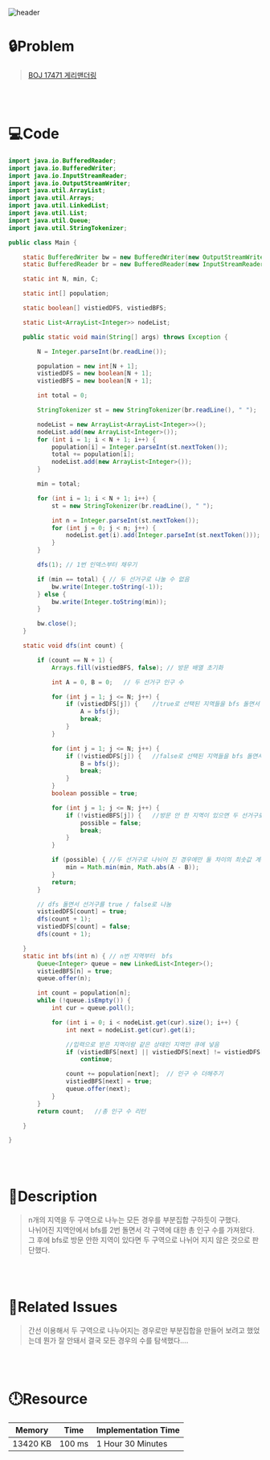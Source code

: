 ![header](https://capsule-render.vercel.app/api?type=waving&height=200&color=0:B2E6FF,100:FFB2D6&text=BOJ%2017471&fontColor=FFFFFF&fontAlign=80&fontAlignY=35&fontSize=50)

# **🔒Problem**

> [BOJ 17471 게리맨더링](https://www.acmicpc.net/problem/17471)

<br>
<br>

# **💻Code**

```java
import java.io.BufferedReader;
import java.io.BufferedWriter;
import java.io.InputStreamReader;
import java.io.OutputStreamWriter;
import java.util.ArrayList;
import java.util.Arrays;
import java.util.LinkedList;
import java.util.List;
import java.util.Queue;
import java.util.StringTokenizer;

public class Main {

	static BufferedWriter bw = new BufferedWriter(new OutputStreamWriter(System.out));
	static BufferedReader br = new BufferedReader(new InputStreamReader(System.in));

	static int N, min, C;

	static int[] population;

	static boolean[] vistiedDFS, vistiedBFS;

	static List<ArrayList<Integer>> nodeList;

	public static void main(String[] args) throws Exception {

		N = Integer.parseInt(br.readLine());

		population = new int[N + 1];
		vistiedDFS = new boolean[N + 1];
		vistiedBFS = new boolean[N + 1];

		int total = 0;

		StringTokenizer st = new StringTokenizer(br.readLine(), " ");

		nodeList = new ArrayList<ArrayList<Integer>>();
		nodeList.add(new ArrayList<Integer>());
		for (int i = 1; i < N + 1; i++) {
			population[i] = Integer.parseInt(st.nextToken());
			total += population[i];
			nodeList.add(new ArrayList<Integer>());
		}

		min = total;

		for (int i = 1; i < N + 1; i++) {
			st = new StringTokenizer(br.readLine(), " ");

			int n = Integer.parseInt(st.nextToken());
			for (int j = 0; j < n; j++) {
				nodeList.get(i).add(Integer.parseInt(st.nextToken()));	// 인접 노드 리스트
			}
		}

		dfs(1);	// 1번 인덱스부터 채우기

		if (min == total) {	// 두 선거구로 나눌 수 없음
			bw.write(Integer.toString(-1));
		} else {
			bw.write(Integer.toString(min));
		}

		bw.close();
	}

	static void dfs(int count) {

		if (count == N + 1) {
			Arrays.fill(vistiedBFS, false);	// 방문 배열 초기화

			int A = 0, B = 0;	// 두 선거구 인구 수

			for (int j = 1; j <= N; j++) {
				if (vistiedDFS[j]) {	//true로 선택된 지역들을 bfs 돌면서 인구수 얻어옴
					A = bfs(j);
					break;
				}
			}

			for (int j = 1; j <= N; j++) {
				if (!vistiedDFS[j]) {	//false로 선택된 지역들을 bfs 돌면서 인구수 얻어옴
					B = bfs(j);
					break;
				}
			}
			boolean possible = true;

			for (int j = 1; j <= N; j++) {
				if (!vistiedBFS[j]) {	//방문 안 한 지역이 있으면 두 선거구로 나뉘어 지지 않은 것
					possible = false;
					break;
				}
			}

			if (possible) {	//두 선거구로 나뉘어 진 경우에만 둘 차이의 최솟값 계산
				min = Math.min(min, Math.abs(A - B));
			}
			return;
		}

		// dfs 돌면서 선거구를 true / false로 나눔
		vistiedDFS[count] = true;
		dfs(count + 1);
		vistiedDFS[count] = false;
		dfs(count + 1);

	}
	static int bfs(int n) {	// n번 지역부터	bfs
		Queue<Integer> queue = new LinkedList<Integer>();
		vistiedBFS[n] = true;
		queue.offer(n);

		int count = population[n];
		while (!queue.isEmpty()) {
			int cur = queue.poll();

			for (int i = 0; i < nodeList.get(cur).size(); i++) {
				int next = nodeList.get(cur).get(i);

				//입력으로 받은 지역이랑 같은 상태인 지역만 큐에 넣음
				if (vistiedBFS[next] || vistiedDFS[next] != vistiedDFS[cur])
					continue;

				count += population[next];	// 인구 수 더해주기
				vistiedBFS[next] = true;
				queue.offer(next);
			}
		}
		return count;	//총 인구 수 리턴

	}

}

```

<br>
<br>

# **🔑Description**

> n개의 지역을 두 구역으로 나누는 모든 경우를 부분집합 구하듯이 구했다.\
> 나뉘어진 지역안에서 bfs를 2번 돌면서 각 구역에 대한 총 인구 수를 가져왔다.\
> 그 후에 bfs로 방문 안한 지역이 있다면 두 구역으로 나뉘어 지지 않은 것으로 판단했다.

<br>
<br>

# **📑Related Issues**

> 간선 이용해서 두 구역으로 나누어지는 경우로만 부분집합을 만들어 보려고 했었는데 뭔가 잘 안돼서 결국 모든 경우의 수를 탐색했다....

<br>
<br>

# **🕛Resource**

| Memory   | Time   | Implementation Time |
| -------- | ------ | ------------------- |
| 13420 KB | 100 ms | 1 Hour 30 Minutes   |
